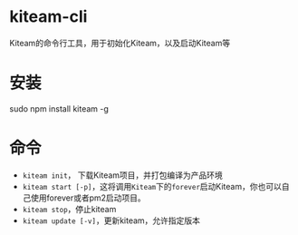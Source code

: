 # kiteam-cli

Kiteam的命令行工具，用于初始化Kiteam，以及启动Kiteam等

# 安装

sudo npm install kiteam -g

# 命令


* `kiteam init`， 下载Kiteam项目，并打包编译为产品环境
* `kiteam start [-p]`，这将调用`Kiteam`下的`forever`启动Kiteam，你也可以自己使用forever或者pm2启动项目。
* `kiteam stop`，停止kiteam
* `kiteam update [-v]`，更新kiteam，允许指定版本